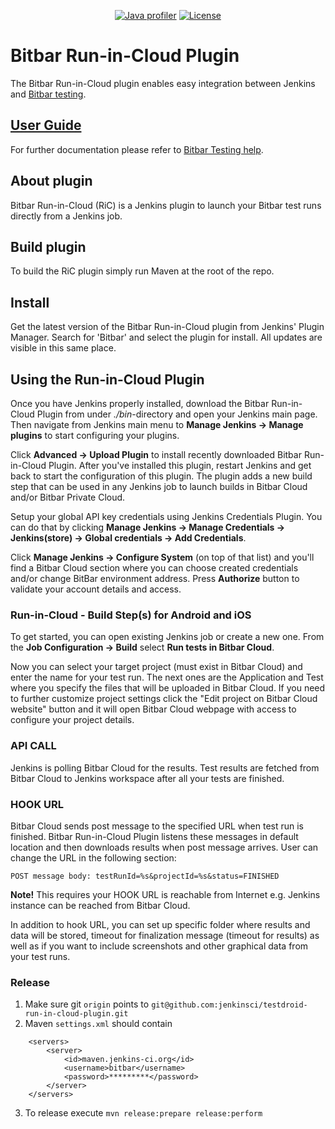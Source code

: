 <p align="center">
  <a href="https://www.ej-technologies.com/products/jprofiler/overview.html"><img src="https://img.shields.io/badge/Java%20profiler-jprofiler-blue.svg" alt="Java profiler"></a>
  <a href="https://raw.githubusercontent.com/jenkinsci/testdroid-run-in-cloud-plugin/master/LICENSE"><img src="https://img.shields.io/crates/l/rustc-serialize.svg" alt="License"></a>
</p>

# Bitbar Run-in-Cloud Plugin

The Bitbar Run-in-Cloud plugin enables easy integration between Jenkins and [Bitbar testing](https://bitbar.com/).

## [User Guide](https://support.smartbear.com/bitbar/docs/integrations/jenkins/index.html)

For further documentation please refer to [Bitbar Testing help](https://support.smartbear.com/bitbar/docs/integrations/jenkins/index.html). 

## About plugin

Bitbar Run-in-Cloud (RiC) is a Jenkins plugin to launch your Bitbar test runs directly from a Jenkins job.

## Build plugin

To build the RiC plugin simply run Maven at the root of the repo.

## Install

Get the latest version of the Bitbar Run-in-Cloud plugin from Jenkins' Plugin Manager. Search for 'Bitbar' and select the plugin for install. All updates are visible in this same place.

## Using the Run-in-Cloud Plugin

Once you have Jenkins properly installed, download the Bitbar Run-in-Cloud Plugin from under *./bin*-directory and open your Jenkins main page. Then navigate from Jenkins main menu to **Manage Jenkins -> Manage plugins** to start configuring your plugins.

Click **Advanced -> Upload Plugin** to install recently downloaded Bitbar Run-in-Cloud Plugin. After you've installed this plugin, restart Jenkins and get back to start the configuration of this plugin. The plugin adds a new build step that can be used in any Jenkins job to launch builds in Bitbar Cloud and/or Bitbar Private Cloud.

Setup your global API key credentials using Jenkins Credentials Plugin. You can do that by clicking 
**Manage Jenkins -> Manage Credentials -> Jenkins(store) -> Global credentials -> Add Credentials**.

Click **Manage Jenkins -> Configure System** (on top of that list) and you'll find a Bitbar Cloud section where you can 
choose created credentials and/or change BitBar environment address.
Press **Authorize** button to validate your account details and access.

### Run-in-Cloud - Build Step(s) for Android and iOS

To get started, you can open existing Jenkins job or create a new one. From the **Job Configuration -> Build** select **Run tests in Bitbar Cloud**.

Now you can select your target project (must exist in Bitbar Cloud) and enter the name for your test run. The next ones are the Application and Test where you specify the files that will be uploaded in Bitbar Cloud. If you need to further customize project settings click the "Edit project on Bitbar Cloud website" button and it will open Bitbar Cloud webpage with access to configure your project details.

### API CALL

Jenkins is polling Bitbar Cloud for the results. Test results are fetched from Bitbar Cloud to Jenkins workspace after all your tests are finished.

### HOOK URL

Bitbar Cloud sends post message to the specified URL when test run is finished. Bitbar Run-in-Cloud Plugin listens these messages in default location and then downloads results when post message arrives. User can change the URL in the following section:

    POST message body: testRunId=%s&projectId=%s&status=FINISHED

**Note!**  This requires your HOOK URL is reachable from Internet e.g. Jenkins instance can be reached from Bitbar Cloud.

In addition to hook URL, you can set up specific folder where results and data will be stored, timeout for finalization message (timeout for results) as well as if you want to include screenshots and other graphical data from your test runs.

### Release

1) Make sure git `origin` points to `git@github.com:jenkinsci/testdroid-run-in-cloud-plugin.git`
2) Maven `settings.xml` should contain
```
    <servers>
        <server>
            <id>maven.jenkins-ci.org</id>
            <username>bitbar</username>
            <password>*********</password>
        </server>
    </servers>
```
3) To release execute `mvn release:prepare release:perform`

